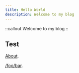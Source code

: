 ```yaml
---
title: Hello World
description: Welcome to my blog
---
```


::callout
Welcome to my blog
::

## Test

[About](/about).

[/foo/bar](/foo/bar).